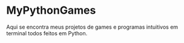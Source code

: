 # MyPythonGames
Aqui se encontra meus projetos de games e programas intuitivos em terminal todos feitos em Python.
